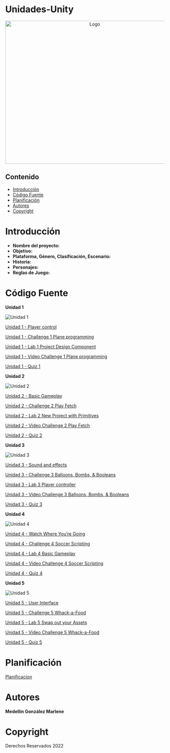 # Unidades-Unity
<p align="center">
    <img src="https://jobbank.dk/media-data/company-branding/53985.jpg" alt="Logo" width=550 height=450>
</p>

## Contenido

-   [Introducción](#introducción)
-   [Código Fuente](#código-fuente)
-   [Planificación](#planificación)
-   [Autores](#autores)
-   [Copyright](#copyright)

# Introducción 

- **Nombre del proyecto:**
- **Objetivo:**  
- **Plataforma, Género, Clasificación, Escenario:**
- **Historia:**  
- **Personajes:** 
- **Reglas de Juego:** 

# Código Fuente

**Unidad 1**

![Unidad 1](https://connect-prd-cdn.unity.com/20190515/learn/images/4d417a32-aba0-47e5-a57b-c56ea9548013_P1_1080pBanner.png.1400x0x1.webp "Unidad 1")

[Unidad 1 - Player control](https://github.com/Proyectos-Unity-UTNG/Unidades-Unity/tree/main/Unity_Unidad1/Leccion1)

[Unidad 1 - Challenge 1 Plane programming](https://github.com/Proyectos-Unity-UTNG/Unidades-Unity/tree/main/Unity_Unidad1/Reto1)

[Unidad 1 - Lab 1 Project Design Component](https://github.com/Proyectos-Unity-UTNG/Unidades-Unity/tree/main/Unity_Unidad1/Laboratorio%201)

[Unidad 1 - Video Challenge 1 Plane programming](https://drive.google.com/drive/folders/1RC4qXVcR2oDwDT7zaNIxHjz_dbPfw4vo?usp=sharing)

[Unidad 1 - Quiz 1](https://drive.google.com/drive/folders/1NywNKu2an1nBdPFrQ7wiXedkfzTrQEM1?usp=sharing)


**Unidad 2**

![Unidad 2](https://connect-prd-cdn.unity.com/20190516/learn/images/bf8d3473-c257-4b77-baec-74c0e35d554a_p21080pBanner.png.1400x0x1.webp "Unidad 2")

[Unidad 2 - Basic Gameplay](https://github.com/Proyectos-Unity-UTNG/Unidades-Unity/tree/main/Unity_Unidad2/Leccion2)

[Unidad 2 - Challenge 2 Play Fetch](https://github.com/Proyectos-Unity-UTNG/Unidades-Unity/tree/main/Unity_Unidad2/Reto2)

[Unidad 2 - Lab 2 New Project with Primitives](https://github.com/Proyectos-Unity-UTNG/Unidades-Unity/tree/main/Unity_Unidad2/Laboratorio%202)

[Unidad 2 - Video Challenge 2 Play Fetch](https://drive.google.com/drive/folders/1RC4qXVcR2oDwDT7zaNIxHjz_dbPfw4vo?usp=sharing)

[Unidad 2 - Quiz 2](https://drive.google.com/drive/folders/1NywNKu2an1nBdPFrQ7wiXedkfzTrQEM1?usp=sharing)


**Unidad 3**

![Unidad 3](https://connect-prd-cdn.unity.com/20190606/learn/images/998f1459-9767-49af-a033-b1e52a38bc66_P31080pBanner__1_.png.1400x0x1.webp "Unidad 3")

[Unidad 3 - Sound and effects](https://github.com/Proyectos-Unity-UTNG/Unidades-Unity/tree/main/Unity_Unidad3/Leccion3)

[Unidad 3 - Challenge 3 Balloons, Bombs, & Booleans](https://github.com/Proyectos-Unity-UTNG/Unidades-Unity/tree/main/Unity_Unidad3/Reto3)

[Unidad 3 - Lab 3 Player controller](https://github.com/Proyectos-Unity-UTNG/Unidades-Unity/tree/main/Unity_Unidad3/Laboratorio3)

[Unidad 3 - Video Challenge 3 Balloons, Bombs, & Booleans](https://drive.google.com/drive/folders/1RC4qXVcR2oDwDT7zaNIxHjz_dbPfw4vo?usp=sharing)

[Unidad 3 - Quiz 3](https://drive.google.com/drive/folders/1NywNKu2an1nBdPFrQ7wiXedkfzTrQEM1?usp=sharing)


**Unidad 4**

![Unidad 4](https://connect-prd-cdn.unity.com/20190606/learn/images/3c9ad8f0-9f2c-4265-806e-1baaed1fa8a3_p41080pBanner__1_.png.1400x0x1.webp "Unidad 3")

[Unidad 4 - Watch Where You’re Going](https://github.com/marlenemedellin15/Unidades-Learn-Unity/tree/main/Unity_Unidad4/Lecci%C3%B3n4)

[Unidad 4 - Challenge 4 Soccer Scripting]()

[Unidad 4 - Lab 4 Basic Gameplay](https://github.com/marlenemedellin15/Unidades-Learn-Unity/tree/main/Unity_Unidad4/Laboratorio4)

[Unidad 4 - Video Challenge 4 Soccer Scripting](https://drive.google.com/drive/folders/1RC4qXVcR2oDwDT7zaNIxHjz_dbPfw4vo?usp=sharing)

[Unidad 4 - Quiz 4](https://drive.google.com/drive/folders/1NywNKu2an1nBdPFrQ7wiXedkfzTrQEM1?usp=sharing)


**Unidad 5**

![Unidad 5](https://connect-prd-cdn.unity.com/20190606/learn/images/08de1b60-efa5-4f1d-8e33-50979f62e589_p51080pBanner__1_.png.1400x0x1.webp "Unidad 3")

[Unidad 5 - User Interface](https://github.com/marlenemedellin15/Unidades-Learn-Unity/tree/main/Unity_Unidad5/Leccion5)

[Unidad 5 - Challenge 5 Whack-a-Food](https://github.com/marlenemedellin15/Unidades-Learn-Unity/tree/main/Unity_Unidad5/Reto5)

[Unidad 5 - Lab 5 Swap out your Assets](https://drive.google.com/drive/folders/1LqunJK1FHZVj13MVIdlC6m8_CZ3VC3x1?usp=share_link)

[Unidad 5 - Video Challenge 5 Whack-a-Food](https://drive.google.com/drive/folders/1RC4qXVcR2oDwDT7zaNIxHjz_dbPfw4vo?usp=sharing)

[Unidad 5 - Quiz 5](https://drive.google.com/drive/folders/1NywNKu2an1nBdPFrQ7wiXedkfzTrQEM1?usp=sharing)


# Planificación

[Planificacion]()

# Autores

**Medellin González Marlene**

# Copyright

Derechos Reservados 2022